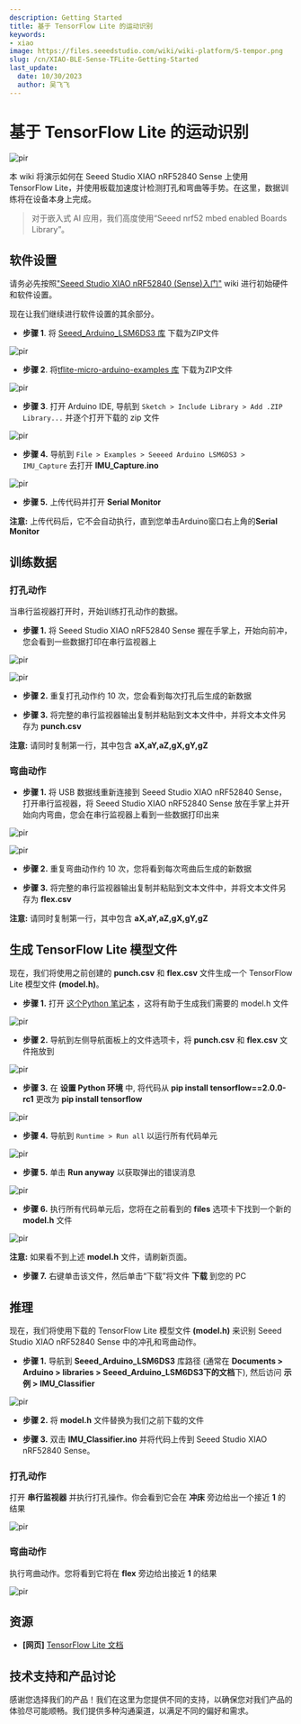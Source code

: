```yaml
---
description: Getting Started
title: 基于 TensorFlow Lite 的运动识别
keywords:
- xiao
image: https://files.seeedstudio.com/wiki/wiki-platform/S-tempor.png
slug: /cn/XIAO-BLE-Sense-TFLite-Getting-Started
last_update:
  date: 10/30/2023
  author: 吴飞飞
---
```


# 基于 TensorFlow Lite 的运动识别

<p style={{textAlign: 'center'}}><img src="https://files.seeedstudio.com/wiki/XIAO-BLE/TFLite-thumb.jpg" alt="pir" width={1000} height="auto" /></p>


本 wiki 将演示如何在 Seeed Studio XIAO nRF52840 Sense 上使用 TensorFlow Lite，并使用板载加速度计检测打孔和弯曲等手势。在这里，数据训练将在设备本身上完成。

> 对于嵌入式 AI 应用，我们高度使用“Seeed nrf52 mbed enabled Boards Library”。

## 软件设置

请务必先按照["Seeed Studio XIAO nRF52840 (Sense)入门"](https://wiki.seeedstudio.com/XIAO-BLE-Sense-Getting-Started) wiki 进行初始硬件和软件设置。

现在让我们继续进行软件设置的其余部分。

- **步骤 1**. 将 [Seeed_Arduino_LSM6DS3 库](https://github.com/Seeed-Studio/Seeed_Arduino_LSM6DS3) 下载为ZIP文件

<p style={{textAlign: 'center'}}><img src="https://files.seeedstudio.com/wiki/XIAO-BLE/LSM6DS3-github-zip.png" alt="pir" width={1000} height="auto" /></p>


- **步骤 2**. 将[tflite-micro-arduino-examples 库](https://github.com/lakshanthad/tflite-micro-arduino-examples) 下载为ZIP文件

<p style={{textAlign: 'center'}}><img src="https://files.seeedstudio.com/wiki/XIAO-BLE/tflite-micro-github.png" alt="pir" width={1000} height="auto" /></p>


- **步骤 3**. 打开 Arduino IDE, 导航到 `Sketch > Include Library > Add .ZIP Library...` 并逐个打开下载的 zip 文件

<p style={{textAlign: 'center'}}><img src="https://files.seeedstudio.com/wiki/XIAO-BLE/add-zip.png" alt="pir" width={600} height="auto" /></p>


- **步骤 4.** 导航到 `File > Examples > Seeeed Arduino LSM6DS3 > IMU_Capture` 去打开 **IMU_Capture.ino**

<p style={{textAlign: 'center'}}><img src="https://files.seeedstudio.com/wiki/XIAO-BLE/select-IMUCapture-2.png" alt="pir" width={500} height="auto" /></p>


- **步骤 5.** 上传代码并打开 **Serial Monitor**

**注意:** 上传代码后，它不会自动执行，直到您单击Arduino窗口右上角的**Serial Monitor** 

## 训练数据

### 打孔动作

当串行监视器打开时，开始训练打孔动作的数据。

- **步骤 1.** 将 Seeed Studio XIAO nRF52840 Sense 握在手掌上，开始向前冲，您会看到一些数据打印在串行监视器上

<p style={{textAlign: 'center'}}><img src="https://files.seeedstudio.com/wiki/XIAO-BLE/train-punch.gif" alt="pir" width={1000} height="auto" /></p>


<p style={{textAlign: 'center'}}><img src="https://files.seeedstudio.com/wiki/XIAO-BLE/punch-serial.png" alt="pir" width={1000} height="auto" /></p>


- **步骤 2.** 重复打孔动作约 10 次，您会看到每次打孔后生成的新数据

- **步骤 3.** 将完整的串行监视器输出复制并粘贴到文本文件中，并将文本文件另存为 **punch.csv**

**注意:** 请同时复制第一行，其中包含 **aX,aY,aZ,gX,gY,gZ**

### 弯曲动作

- **步骤 1.** 将 USB 数据线重新连接到 Seeed Studio XIAO nRF52840 Sense，打开串行监视器，将 Seeed Studio XIAO nRF52840 Sense 放在手掌上并开始向内弯曲，您会在串行监视器上看到一些数据打印出来

<p style={{textAlign: 'center'}}><img src="https://files.seeedstudio.com/wiki/XIAO-BLE/train-flex.gif" alt="pir" width={1000} height="auto" /></p>


<p style={{textAlign: 'center'}}><img src="https://files.seeedstudio.com/wiki/XIAO-BLE/flex-serial.png" alt="pir" width={1000} height="auto" /></p>


- **步骤 2.** 重复弯曲动作约 10 次，您将看到每次弯曲后生成的新数据

- **步骤 3.** 将完整的串行监视器输出复制并粘贴到文本文件中，并将文本文件另存为 **flex.csv**

**注意:** 请同时复制第一行，其中包含 **aX,aY,aZ,gX,gY,gZ**

## 生成 TensorFlow Lite 模型文件 

现在，我们将使用之前创建的 **punch.csv** 和 **flex.csv** 文件生成一个 TensorFlow Lite 模型文件 **(model.h)**。
- **步骤 1.** 打开 [这个Python 笔记本](https://colab.research.google.com/github/arduino/ArduinoTensorFlowLiteTutorials/blob/master/GestureToEmoji/arduino_tinyml_workshop.ipynb) ，这将有助于生成我们需要的 model.h 文件

<p style={{textAlign: 'center'}}><img src="https://files.seeedstudio.com/wiki/XIAO-BLE/TF-notebook-1.png" alt="pir" width={7500} height="auto" /></p>


- **步骤 2.** 导航到左侧导航面板上的文件选项卡，将 **punch.csv** 和 **flex.csv** 文件拖放到

<p style={{textAlign: 'center'}}><img src="https://files.seeedstudio.com/wiki/XIAO-BLE/drop-punch-flex.png" alt="pir" width={350} height="auto" /></p>


- **步骤 3.** 在 **设置 Python 环境** 中, 将代码从 **pip install tensorflow==2.0.0-rc1** 更改为 **pip install tensorflow** 

<p style={{textAlign: 'center'}}><img src="https://files.seeedstudio.com/wiki/XIAO-BLE/tensorflow-install.png" alt="pir" width={550} height="auto" /></p>


- **步骤 4.** 导航到 `Runtime > Run all` 以运行所有代码单元

<p style={{textAlign: 'center'}}><img src="https://files.seeedstudio.com/wiki/XIAO-BLE/run-all.png" alt="pir" width={450} height="auto" /></p>


- **步骤 5.** 单击 **Run anyway** 以获取弹出的错误消息
  
<p style={{textAlign: 'center'}}><img src="https://files.seeedstudio.com/wiki/XIAO-BLE/run-anyway.png" alt="pir" width={600} height="auto" /></p>


- **步骤 6.** 执行所有代码单元后，您将在之前看到的 **files** 选项卡下找到一个新的 **model.h** 文件

<p style={{textAlign: 'center'}}><img src="https://files.seeedstudio.com/wiki/XIAO-BLE/model.h.png" alt="pir" width={350} height="auto" /></p>


**注意:** 如果看不到上述 **model.h** 文件，请刷新页面。

- **步骤 7.** 右键单击该文件，然后单击“下载”将文件 **下载** 到您的 PC

## 推理

现在，我们将使用下载的 TensorFlow Lite 模型文件  **(model.h)** 来识别 Seeed Studio XIAO nRF52840 Sense 中的冲孔和弯曲动作。

- **步骤 1.** 导航到 **Seeed_Arduino_LSM6DS3** 库路径 (通常在 **Documents > Arduino > libraries > Seeed_Arduino_LSM6DS3下的文档**下), 然后访问 **示例 > IMU_Classifier**

<p style={{textAlign: 'center'}}><img src="https://files.seeedstudio.com/wiki/XIAO-BLE/file-explorer-imu.png" alt="pir" width={650} height="auto" /></p>


- **步骤 2.** 将 **model.h** 文件替换为我们之前下载的文件

- **步骤 3.** 双击 **IMU_Classifier.ino** 并将代码上传到 Seeed Studio XIAO nRF52840 Sense。

### 打孔动作

打开 **串行监视器** 并执行打孔操作。你会看到它会在 **冲床** 旁边给出一个接近 **1** 的结果

<p style={{textAlign: 'center'}}><img src="https://files.seeedstudio.com/wiki/XIAO-BLE/punch-result.png" alt="pir" width={300} height="auto" /></p>


### 弯曲动作

执行弯曲动作。您将看到它将在 **flex** 旁边给出接近 **1** 的结果

<p style={{textAlign: 'center'}}><img src="https://files.seeedstudio.com/wiki/XIAO-BLE/flex-result.png" alt="pir" width={300} height="auto" /></p>


## 资源

- **[网页]** [TensorFlow Lite 文档](https://www.tensorflow.org/lite/guide)

## 技术支持和产品讨论

感谢您选择我们的产品！我们在这里为您提供不同的支持，以确保您对我们产品的体验尽可能顺畅。我们提供多种沟通渠道，以满足不同的偏好和需求。

<div class="button_tech_support_container">
<a href="https://forum.seeedstudio.com/" class="button_forum"></a> 
<a href="https://www.seeedstudio.com/contacts" class="button_email"></a>
</div>

<div class="button_tech_support_container">
<a href="https://discord.gg/eWkprNDMU7" class="button_discord"></a> 
<a href="https://github.com/Seeed-Studio/wiki-documents/discussions/69" class="button_discussion"></a>
</div>